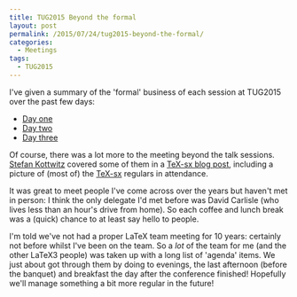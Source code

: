```yaml
---
title: TUG2015 Beyond the formal
layout: post
permalink: /2015/07/24/tug2015-beyond-the-formal/
categories:
  - Meetings
tags:
  - TUG2015
---
```

I've given a summary of the 'formal' business of each session at TUG2015 over the past few days:

- [Day one](/2015/07/20/tug2015-day-one/)
- [Day two](/2015/07/21/tug2015-day-two/)
- [Day three](/2015/07/22/tug2015-day-three/)

Of course, there was a lot more to the meeting beyond the talk sessions. [Stefan Kottwitz](http://texblog.net/) covered some of them in a [TeX-sx blog post](https://tex-talk.net/2015/07/tex-user-group-meeting-2015/), including a picture of (most of) the [TeX-sx](https://tex.stackexchange.com) regulars in attendance.

It was great to meet people I've come across over the years but haven't met in person: I think the only delegate I'd met before was David Carlisle (who lives less than an hour's drive from home). So each coffee and lunch break was a (quick) chance to at least say hello to people.

I'm told we've not had a proper LaTeX team meeting for 10 years: certainly not before whilst I've been on the team. So a _lot_ of the team for me (and the other LaTeX3 people) was taken up with a long list of 'agenda' items. We just about got through them by doing to evenings, the last afternoon (before the banquet) and breakfast the day after the conference finished! Hopefully we'll manage something a bit more regular in the future!
